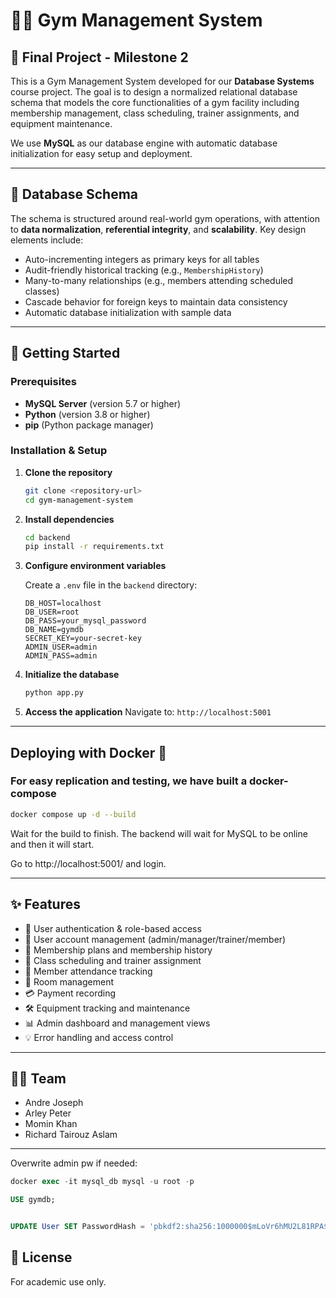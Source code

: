 # 🏋️‍♀️ Gym Management System

## 📌 Final Project - Milestone 2

This is a Gym Management System developed for our **Database Systems** course project. The goal is to design a normalized relational database schema that models the core functionalities of a gym facility including membership management, class scheduling, trainer assignments, and equipment maintenance.

We use **MySQL** as our database engine with automatic database initialization for easy setup and deployment.

---

## 📐 Database Schema

The schema is structured around real-world gym operations, with attention to **data normalization**, **referential integrity**, and **scalability**. Key design elements include:

* Auto-incrementing integers as primary keys for all tables
* Audit-friendly historical tracking (e.g., `MembershipHistory`)
* Many-to-many relationships (e.g., members attending scheduled classes)
* Cascade behavior for foreign keys to maintain data consistency
* Automatic database initialization with sample data

---

## 🚀 Getting Started

### Prerequisites

- **MySQL Server** (version 5.7 or higher)
- **Python** (version 3.8 or higher)
- **pip** (Python package manager)

### Installation & Setup

1. **Clone the repository**
   ```bash
   git clone <repository-url>
   cd gym-management-system
   ```

2. **Install dependencies**
   ```bash
   cd backend
   pip install -r requirements.txt
   ```

3. **Configure environment variables**

   Create a `.env` file in the `backend` directory:
   ```env
   DB_HOST=localhost
   DB_USER=root
   DB_PASS=your_mysql_password
   DB_NAME=gymdb
   SECRET_KEY=your-secret-key
   ADMIN_USER=admin
   ADMIN_PASS=admin
   ```

4. **Initialize the database**
   ```bash
   python app.py
   ```

5. **Access the application**
   Navigate to: `http://localhost:5001`

---

## Deploying with Docker 🐋

### For easy replication and testing, we have built a docker-compose

```bash
docker compose up -d --build
```

Wait for the build to finish. The backend will wait for MySQL to be online and then it will start.

Go to http://localhost:5001/ and login.

---

## ✨ Features

- 🔐 User authentication & role-based access
- 👥 User account management (admin/manager/trainer/member)
- 🧾 Membership plans and membership history
- 📆 Class scheduling and trainer assignment
- 🏃 Member attendance tracking
- 🏢 Room management
- 💳 Payment recording
- 🛠️ Equipment tracking and maintenance
- 📊 Admin dashboard and management views
- 💡 Error handling and access control

---

## 🧑‍💻 Team

* Andre Joseph
* Arley Peter
* Momin Khan
* Richard Tairouz Aslam

---

Overwrite admin pw if needed:
```sql
docker exec -it mysql_db mysql -u root -p

USE gymdb;


UPDATE User SET PasswordHash = 'pbkdf2:sha256:1000000$mLoVr6hMU2L81RPA$0795aa10cc0ded229fe0acee370d961e2a23336b3198d4ad526acd984358cabd' WHERE Username = 'admin';
```


## 📎 License

For academic use only.